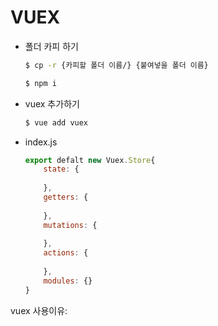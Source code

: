 # VUEX

- 폴더 카피 하기

  ```bash
  $ cp -r {카피할 폴더 이름/} {붙여넣을 폴더 이름}
  ```

  ```bash
  $ npm i
  ```

  

- vuex 추가하기

  ```bash
  $ vue add vuex
  ```



- index.js

  ```js
  export defalt new Vuex.Store{
      state: {
          
      },
      getters: {
          
      },
      mutations: {
          
      },
      actions: {
          
      },
      modules: {}
  }
  ```




vuex 사용이유:

